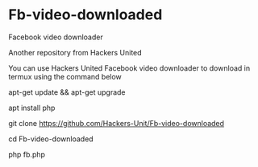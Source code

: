 # Fb-video-downloaded
Facebook video downloader

Another repository from Hackers United

You can use Hackers United Facebook video downloader to download in termux using the command below

apt-get update && apt-get upgrade

apt install php

git clone https://github.com/Hackers-Unit/Fb-video-downloaded

cd Fb-video-downloaded

php fb.php
